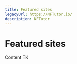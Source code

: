 ```yaml
---
title: Featured sites
legacyUrl: https://NFTutor.io/
description: NFTutor
---
```

 # Featured sites

Content TK